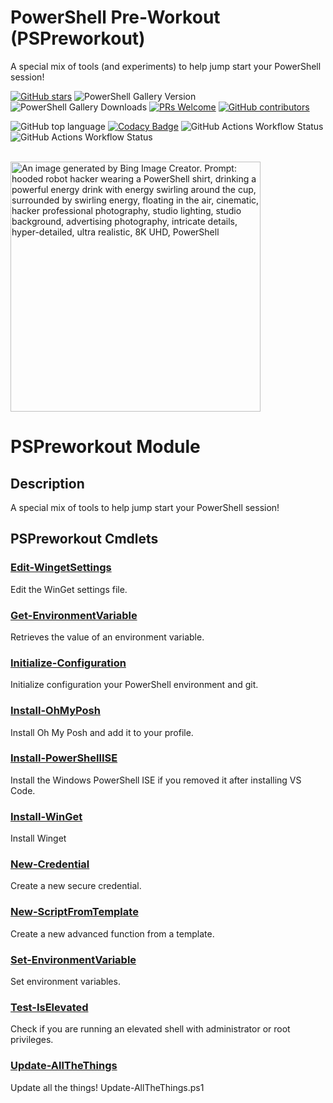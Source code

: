 <!-- markdownlint-disable first-line-heading -->
<!-- markdownlint-disable blanks-around-headings -->
<!-- markdownlint-disable no-inline-html -->
<a name='top'></a><div id='top' />
# PowerShell Pre-Workout (PSPreworkout)

A special mix of tools (and experiments) to help jump start your PowerShell session!

<!-- badges-start -->
[![GitHub stars](https://img.shields.io/github/stars/samerde/PSPreworkout?cacheSeconds=3600)](https://github.com/samerde/PSPreworkout/stargazers/)
![PowerShell Gallery Version](https://img.shields.io/powershellgallery/v/PSPreworkout?include_prereleases)
![PowerShell Gallery Downloads](https://img.shields.io/powershellgallery/dt/PSPreworkout)
[![PRs Welcome](https://img.shields.io/badge/PRs-welcome-brightgreen.svg?style=flat-square)](http://makeapullrequest.com)
[![GitHub contributors](https://img.shields.io/github/contributors/samerde/PSPreworkout.svg)](https://github.com/samerde/PSPreworkout/graphs/contributors/)

![GitHub top language](https://img.shields.io/github/languages/top/SamErde/PSPreworkout)
[![Codacy Badge](https://app.codacy.com/project/badge/Grade/ae92f0d929de494690e712b68fb3b52c)](https://app.codacy.com/gh/SamErde/PSPreworkout/dashboard?utm_source=gh&utm_medium=referral&utm_content=&utm_campaign=Badge_grade)
![GitHub Actions Workflow Status](https://img.shields.io/github/actions/workflow/status/SamErde/PSPreworkout/.github%2Fworkflows%2FBuild%20Module.yml)
![GitHub Actions Workflow Status](https://img.shields.io/github/actions/workflow/status/SamErde/PSPreworkout/.github%2Fworkflows%2FDeploy%20MkDocs.yml?label=MkDocs)
<!-- badges-end -->
&nbsp;  
<img src="https://raw.githubusercontent.com/SamErde/PSPreworkout/main/media/PSPreworkout-Animated-Logo-170.png" alt="An image generated by Bing Image Creator. Prompt: hooded robot hacker wearing a PowerShell shirt, drinking a powerful energy drink with energy swirling around the cup, surrounded by swirling energy, floating in the air, cinematic, hacker professional photography, studio lighting, studio background, advertising photography, intricate details, hyper-detailed, ultra realistic, 8K UHD, PowerShell" width="400" />
# PSPreworkout Module
## Description
A special mix of tools to help jump start your PowerShell session!

## PSPreworkout Cmdlets
### [Edit-WingetSettings](Edit-WingetSettings.md)
Edit the WinGet settings file.

### [Get-EnvironmentVariable](Get-EnvironmentVariable.md)
Retrieves the value of an environment variable.

### [Initialize-Configuration](Initialize-Configuration.md)
Initialize configuration your PowerShell environment and git.

### [Install-OhMyPosh](Install-OhMyPosh.md)
Install Oh My Posh and add it to your profile.

### [Install-PowerShellISE](Install-PowerShellISE.md)
Install the Windows PowerShell ISE if you removed it after installing VS Code.

### [Install-WinGet](Install-WinGet.md)
Install Winget

### [New-Credential](New-Credential.md)
Create a new secure credential.

### [New-ScriptFromTemplate](New-ScriptFromTemplate.md)
Create a new advanced function from a template.

### [Set-EnvironmentVariable](Set-EnvironmentVariable.md)
Set environment variables.

### [Test-IsElevated](Test-IsElevated.md)
Check if you are running an elevated shell with administrator or root privileges.

### [Update-AllTheThings](Update-AllTheThings.md)
Update all the things! Update-AllTheThings.ps1 



